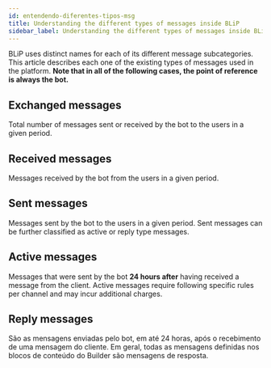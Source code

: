 ```yaml
---
id: entendendo-diferentes-tipos-msg
title: Understanding the different types of messages inside BLiP
sidebar_label: Understanding the different types of messages inside BLiP
---
```


BLiP uses distinct names for each of its different message subcategories. This article describes each one of the existing types of messages used in the platform. **Note that in all of the following cases, the point of reference is always the bot.**

## Exchanged messages
Total number of messages sent or received by the bot to the users in a given period.

## Received messages
Messages received by the bot from the users in a given period.

## Sent messages
Messages sent by the bot to the users in a given period. Sent messages can be further classified as active or reply type messages.

## Active messages
Messages that were sent by the bot **24 hours after** having received a message from the client. Active messages require following specific rules per channel and may incur additional charges.

## Reply messages
São as mensagens enviadas pelo bot, em até 24 horas, após o recebimento de uma mensagem do cliente. Em geral, todas as mensagens definidas nos blocos de conteúdo do Builder são mensagens de resposta.
